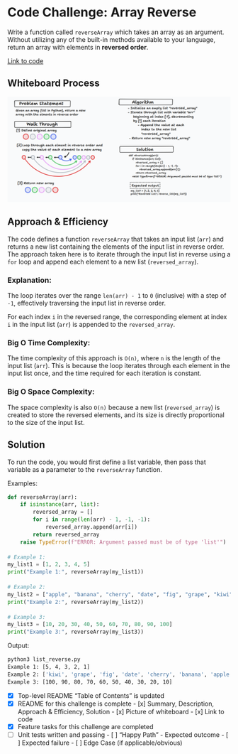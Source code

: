 # Code Challenge: Array Reverse

Write a function called `reverseArray` which takes an array as an argument.
Without utilizing any of the built-in methods available to your language,
return an array with elements in **reversed order**.

[Link to code](./list_reverse.py)

## Whiteboard Process

![White Board](White_Board.png)

## Approach & Efficiency

The code defines a function `reverseArray` that takes an input list (`arr`) and returns a
new list containing the elements of the input list in reverse order. The approach taken
here is to iterate through the input list in reverse using a `for` loop and append each
element to a new list (`reversed_array`).

### Explanation:

The loop iterates over the range `len(arr) - 1` to `0` (inclusive) with a step of `-1`,
effectively traversing the input list in reverse order.

For each index `i` in the reversed range, the corresponding element at index `i` in the
input list (`arr`) is appended to the `reversed_array`.

### Big O Time Complexity:

The time complexity of this approach is `O(n)`, where `n` is the length of the input list (`arr`).
This is because the loop iterates through each element in the input list once, and the time
required for each iteration is constant.

### Big O Space Complexity:

The space complexity is also `O(n)` because a new list (`reversed_array`) is created to store the
reversed elements, and its size is directly proportional to the size of the input list.

## Solution

To run the code, you would first define a list variable, then pass that variable as a parameter to
the `reverseArray` function.

Examples:

```python
def reverseArray(arr):
    if isinstance(arr, list):
        reversed_array = []
        for i in range(len(arr) - 1, -1, -1):
            reversed_array.append(arr[i])
        return reversed_array
    raise TypeError(f"ERROR: Argument passed must be of type 'list'")

# Example 1:
my_list1 = [1, 2, 3, 4, 5]
print("Example 1:", reverseArray(my_list1))

# Example 2:
my_list2 = ["apple", "banana", "cherry", "date", "fig", "grape", "kiwi"]
print("Example 2:", reverseArray(my_list2))

# Example 3:
my_list3 = [10, 20, 30, 40, 50, 60, 70, 80, 90, 100]
print("Example 3:", reverseArray(my_list3))
```

Output:

```bash
python3 list_reverse.py
Example 1: [5, 4, 3, 2, 1]
Example 2: ['kiwi', 'grape', 'fig', 'date', 'cherry', 'banana', 'apple']
Example 3: [100, 90, 80, 70, 60, 50, 40, 30, 20, 10]
```

- [x] Top-level README “Table of Contents” is updated
- [x] README for this challenge is complete
       - [x] Summary, Description, Approach & Efficiency, Solution
       - [x] Picture of whiteboard
       - [x] Link to code
- [x] Feature tasks for this challenge are completed
- [ ] Unit tests written and passing
       - [ ] “Happy Path” - Expected outcome
       - [ ] Expected failure
       - [ ] Edge Case (if applicable/obvious)
